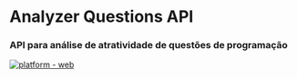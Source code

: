 # Analyzer Questions API
### API para análise de atratividade de questões de programação
[![platform - web](https://img.shields.io/badge/platform-web-green.svg)](https://github.com/FranckAJ/AnalyzerQuestionsAPI)








